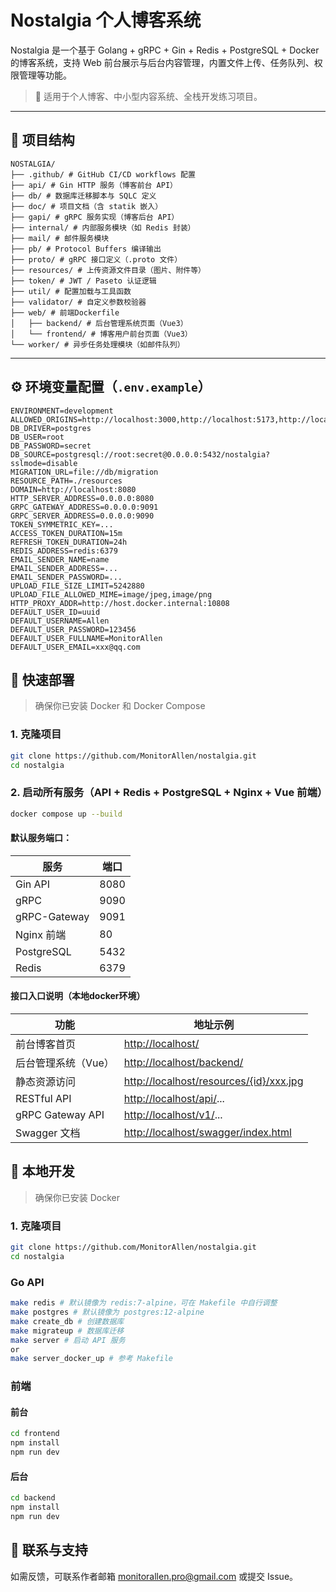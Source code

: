 # Nostalgia 个人博客系统

Nostalgia 是一个基于 Golang + gRPC + Gin + Redis + PostgreSQL + Docker 的博客系统，支持 Web 前台展示与后台内容管理，内置文件上传、任务队列、权限管理等功能。

> 🚀 适用于个人博客、中小型内容系统、全栈开发练习项目。

---

## 📂 项目结构
```text
NOSTALGIA/
├── .github/ # GitHub CI/CD workflows 配置
├── api/ # Gin HTTP 服务（博客前台 API）
├── db/ # 数据库迁移脚本与 SQLC 定义
├── doc/ # 项目文档（含 statik 嵌入）
├── gapi/ # gRPC 服务实现（博客后台 API）
├── internal/ # 内部服务模块（如 Redis 封装）
├── mail/ # 邮件服务模块
├── pb/ # Protocol Buffers 编译输出
├── proto/ # gRPC 接口定义（.proto 文件）
├── resources/ # 上传资源文件目录（图片、附件等）
├── token/ # JWT / Paseto 认证逻辑
├── util/ # 配置加载与工具函数
├── validator/ # 自定义参数校验器
├── web/ # 前端Dockerfile
│   ├── backend/ # 后台管理系统页面（Vue3）
│   └── frontend/ # 博客用户前台页面（Vue3）
└── worker/ # 异步任务处理模块（如邮件队列）
```

---

## ⚙️ 环境变量配置（`.env.example`）

```env
ENVIRONMENT=development
ALLOWED_ORIGINS=http://localhost:3000,http://localhost:5173,http://localhost:80,...
DB_DRIVER=postgres
DB_USER=root
DB_PASSWORD=secret
DB_SOURCE=postgresql://root:secret@0.0.0.0:5432/nostalgia?sslmode=disable
MIGRATION_URL=file://db/migration
RESOURCE_PATH=./resources
DOMAIN=http://localhost:8080
HTTP_SERVER_ADDRESS=0.0.0.0:8080
GRPC_GATEWAY_ADDRESS=0.0.0.0:9091
GRPC_SERVER_ADDRESS=0.0.0.0:9090
TOKEN_SYMMETRIC_KEY=...
ACCESS_TOKEN_DURATION=15m
REFRESH_TOKEN_DURATION=24h
REDIS_ADDRESS=redis:6379
EMAIL_SENDER_NAME=name
EMAIL_SENDER_ADDRESS=...
EMAIL_SENDER_PASSWORD=...
UPLOAD_FILE_SIZE_LIMIT=5242880
UPLOAD_FILE_ALLOWED_MIME=image/jpeg,image/png
HTTP_PROXY_ADDR=http://host.docker.internal:10808
DEFAULT_USER_ID=uuid
DEFAULT_USERNAME=Allen
DEFAULT_USER_PASSWORD=123456
DEFAULT_USER_FULLNAME=MonitorAllen
DEFAULT_USER_EMAIL=xxx@qq.com
```

## 🚀 快速部署

> 确保你已安装 Docker 和 Docker Compose

### 1. 克隆项目

```bash
git clone https://github.com/MonitorAllen/nostalgia.git
cd nostalgia
```

### 2. 启动所有服务（API + Redis + PostgreSQL + Nginx + Vue 前端）
```bash
docker compose up --build
```

#### 默认服务端口：

| 服务           | 端口   |
| ------------ | ---- |
| Gin API      | 8080 |
| gRPC         | 9090 |
| gRPC-Gateway | 9091 |
| Nginx 前端     | 80   |
| PostgreSQL   | 5432 |
| Redis        | 6379 |

#### 接口入口说明（本地docker环境）

| 功能               | 地址示例                                                                               |
| ---------------- | ---------------------------------------------------------------------------------- |
| 前台博客首页           | [http://localhost/](http://localhost/)                                             |
| 后台管理系统（Vue）      | [http://localhost/backend/](http://localhost/backend/)                             |
| 静态资源访问           | [http://localhost/resources/{id}/xxx.jpg](http://localhost/resources/{id}/xxx.jpg) |
| RESTful API      | [http://localhost/api/](http://localhost/api/)...                                  |
| gRPC Gateway API | [http://localhost/v1/](http://localhost/v1/)...                                    |
| Swagger 文档       | [http://localhost/swagger/index.html](http://localhost/swagger/index.html)         |

## 🧪 本地开发

> 确保你已安装 Docker

### 1. 克隆项目

```bash
git clone https://github.com/MonitorAllen/nostalgia.git
cd nostalgia
```

### Go API

```bash
make redis # 默认镜像为 redis:7-alpine，可在 Makefile 中自行调整
make postgres # 默认镜像为 postgres:12-alpine
make create_db # 创建数据库
make migrateup # 数据库迁移
make server # 启动 API 服务
or
make server_docker_up # 参考 Makefile
```

### 前端

#### 前台

```bash
cd frontend
npm install
npm run dev
```

#### 后台

```bash
cd backend
npm install
npm run dev
```

## 📮 联系与支持

如需反馈，可联系作者邮箱 monitorallen.pro@gmail.com 或提交 Issue。
